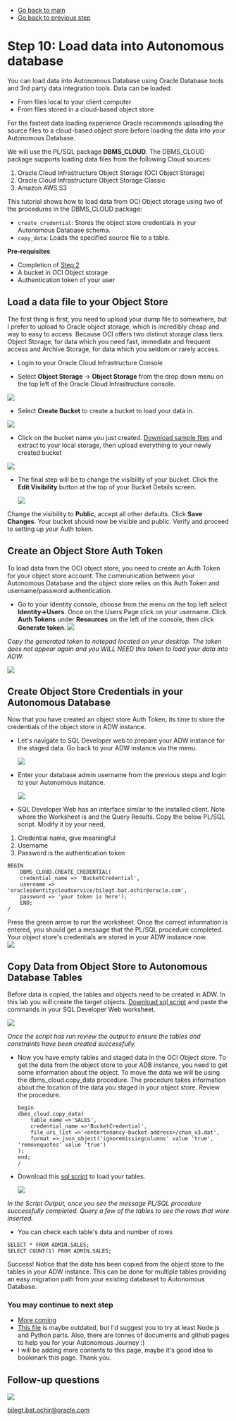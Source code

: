 - [Go back to main](AutonomousWorkshop.md)
- [Go back to previous step](step9.md)

# Step 10: Load data into Autonomous database

You can load data into Autonomous Database using Oracle Database tools and 3rd party data integration tools. Data can be loaded:
- From files local to your client computer
- From files stored in a cloud-based object store

For the fastest data loading experience Oracle recommends uploading the source files to a cloud-based object store before loading the data into your Autonomous Database.

We will use the PL/SQL package **DBMS_CLOUD**. The DBMS_CLOUD package supports loading data files from the following Cloud sources: 

1. Oracle Cloud Infrastructure Object Storage (OCI Object Storage)
2. Oracle Cloud Infrastructure Object Storage Classic
3. Amazon AWS S3

This tutorial shows how to load data from OCI Object storage using two of the procedures in the DBMS_CLOUD package:
* `create_credential`: Stores the object store credentials in your Autonomous Database schema.
* `copy_data`: Loads the specified source file to a table. 

**Pre-requisites**

* Completion of [Step 2](step2.md)
* A bucket in OCI Object storage
* Authentication token of your user

## Load a data file to your Object Store ##

The first thing is first, you need to upload your dump file to somewhere, but I prefer to upload to Oracle object storage, which is incredibly cheap and way to easy to access. Because OCI offers two distinct storage class tiers. 
Object Storage, for data which you need fast, immediate and frequent access and Archive Storage, for data which you seldom or rarely access.

- Login to your Oracle Cloud Infrastructure Console

- Select **Object Storage** -> **Object Storage** from the drop down menu on the top left of the Oracle Cloud Infrastructure console.

![](/images/lab1/step10/0.objectstorage.png)

- Select **Create Bucket** to create a bucket to load your data in. 

 ![](/images/lab1/step10/0.objectstorage-cont1.png)

- Click on the bucket name you just created. [Download sample files](/files/datafiles_for_sh_tables.zip) and extract to your local storage, then upload everything to your newly created bucket 

 ![](/images/lab1/step10/0.objectstorage-cont2.png)
 
- The final step will be to change the visibility of your bucket. Click the **Edit Visibility** button at the top of your Bucket Details screen.

  ![](/images/lab1/step10/0.objectstorage-cont3.png)

Change the visibility to **Public**, accept all other defaults.  Click **Save Changes**. Your bucket should now be visible and public.  Verify and proceed to setting up your Auth token.

## Create an Object Store Auth Token ##

To load data from the OCI object store, you need to create an Auth Token for your object store account. The communication between your Autonomous Database and the object store relies on this Auth Token and username/password authentication.

- Go to your Identity console, choose from the menu on the top left select **Identity->Users**. Once on the Users Page click on your username. Click **Auth Tokens** under **Resources** on the left of the console, then click **Generate token**.
  ![](/images/lab1/step10/1.token.PNG)

*Copy the generated token to notepad located on your desktop. The token does not appear again and you WILL NEED this token to load your data into ADW.*

  ![](/images/lab1/step10/1.token-cont1.PNG)
    
## Create Object Store Credentials in your Autonomous Database ##

Now that you have created an object store Auth Token, its time to store the credentials of the object store in ADW instance.

- Let's navigate to SQL Developer web to prepare your ADW instance for the staged data. Go back to your ADW instance via the menu.

  ![](/images/lab1/step10/2.loading.PNG)
- Enter your database admin username from the previous steps and login to your Autonomous instance. 
  
  ![](/images/lab1/step10/2.loading-cont1.PNG)

- SQL Developer Web has an interface similar to the installed client. Note where the Worksheet is and the Query Results. Copy the below PL/SQL script. Modify it by your need, 
1. Credential name, give meaningful
2. Username
2. Password is the authentication token

```
BEGIN
    DBMS_CLOUD.CREATE_CREDENTIAL(
    credential_name => 'BucketCredential',
    username => 'oracleidentitycloudservice/bilegt.bat.ochir@oracle.com',
    password => 'your token is here');
    END;
/
```
Press the green arrow to run the worksheet.  Once the correct information is entered, you should get a message that the PL/SQL procedure completed. Your object store's credentials are stored in your ADW instance now.  
  ![](/images/lab1/step10/2.loading-cont2.PNG)

## Copy Data from Object Store to Autonomous Database Tables ##
Before data is copied, the tables and objects need to be created in ADW.  In this lab you will create the target objects. [Download sql script](/files/create-table-script.sql) and paste the commands in your SQL Developer Web worksheet.

  ![](/images/lab1/step10/2.loading-cont3.PNG)

*Once the script has run review the output to ensure the tables and constraints have been created successfully.*

- Now you have empty tables and staged data in the OCI Object store. To get the data from the object store to your ADB instance, you need to get some information about the object. To move the data we will be using the dbms_cloud.copy_data procedure. The procedure takes information about the location of the data you staged in your object store.  Review the procedure.

    ```
    begin
    dbms_cloud.copy_data(
        table_name =>'SALES',
        credential_name =>'BucketCredential',
        file_uri_list =>'<entertenancy-bucket-address>/chan_v3.dat',
        format => json_object('ignoremissingcolumns' value 'true', 'removequotes' value 'true')
    );
    end;
    /
    ```
- Download this [sql script](/files/load-data-script.sql) to load your tables. 

  ![](/images/step10/2.loading-cont4.PNG)

*In the Script Output, once you see the message PL/SQL procedure successfully completed. Query a few of the tables to see the rows that were inserted.*

- You can check each table's data and number of rows 

```
SELECT * FROM ADMIN.SALES;
SELECT COUNT(1) FROM ADMIN.SALES;
```

Success! Notice that the data has been copied from the object store to the tables in your ADW instance. This can be done for multiple tables providing an easy migration path from your existing databaset to Autonomous Database.


### You may continue to next step 
- [More coming](README.md)
- [This file](/files/ATP-Hands-on-Lab.pdf) is maybe outdated, but I'd suggest you to try at least Node.js and Python parts. Also, there are tonnes of documents and github pages to help you for your Autonomous Journey :) 
- I will be adding more contents to this page, maybe it's good idea to bookmark this page. Thank you.

## Follow-up questions

![](/images/bilegt.jpg)

[bilegt.bat.ochir@oracle.com](mailto:bilegt.bat.ochir@oracle.com)

